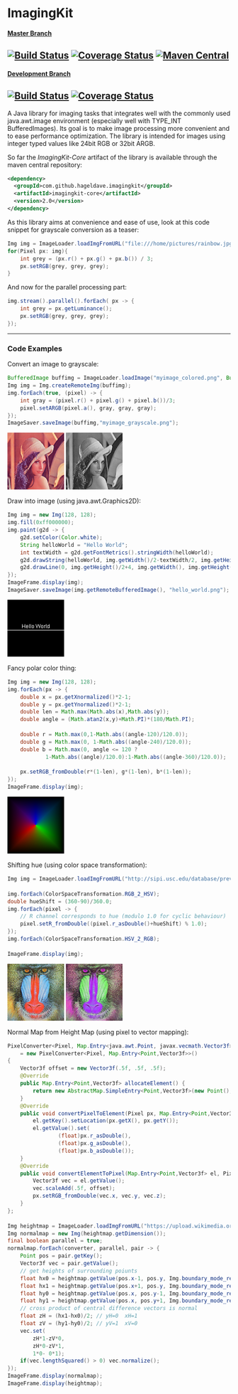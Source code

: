 # ImagingKit
#### [Master Branch](https://github.com/hageldave/ImagingKit/tree/master)
[![Build Status](https://travis-ci.org/hageldave/ImagingKit.svg?branch=master)](https://travis-ci.org/hageldave/ImagingKit/branches)
[![Coverage Status](https://coveralls.io/repos/github/hageldave/ImagingKit/badge.svg?branch=master)](https://coveralls.io/github/hageldave/ImagingKit?branch=master)
[![Maven Central](https://img.shields.io/maven-central/v/com.github.hageldave.imagingkit/imagingkit-core.svg)](http://search.maven.org/#artifactdetails|com.github.hageldave.imagingkit|imagingkit-core|2.0|jar)
---
#### [Development Branch](https://github.com/hageldave/ImagingKit/tree/devel2.0)
[![Build Status](https://travis-ci.org/hageldave/ImagingKit.svg?branch=devel2.0)](https://travis-ci.org/hageldave/ImagingKit/branches)
[![Coverage Status](https://coveralls.io/repos/github/hageldave/ImagingKit/badge.svg?branch=devel2.0)](https://coveralls.io/github/hageldave/ImagingKit?branch=devel2.0)
---

A Java library for imaging tasks that integrates well with the commonly used java.awt.image environment (especially well with TYPE_INT BufferedImages). Its goal is to make image processing more convenient and to ease performance optimization. The library is intended for images using integer typed values like 24bit RGB or 32bit ARGB. 

So far the *ImagingKit-Core* artifact of the library is available through the maven central repository:
```xml
<dependency>
  <groupId>com.github.hageldave.imagingkit</groupId>
  <artifactId>imagingkit-core</artifactId>
  <version>2.0</version>
</dependency>
```

As this library aims at convenience and ease of use, look at this code snippet for grayscale conversion as a teaser:
```java
Img img = ImageLoader.loadImgFromURL("file:///home/pictures/rainbow.jpg");
for(Pixel px: img){
    int grey = (px.r() + px.g() + px.b()) / 3;
    px.setRGB(grey, grey, grey);
}
```
And now for the parallel processing part:
```java
img.stream().parallel().forEach( px -> {
    int grey = px.getLuminance();
    px.setRGB(grey, grey, grey);
});
```

---
### Code Examples
Convert an image to grayscale:
```java
BufferedImage buffimg = ImageLoader.loadImage("myimage_colored.png", BufferedImage.TYPE_INT_ARGB);
Img img = Img.createRemoteImg(buffimg);
img.forEach(true, (pixel) -> {
    int gray = (pixel.r() + pixel.g() + pixel.b())/3;
    pixel.setARGB(pixel.a(), gray, gray, gray);
});
ImageSaver.saveImage(buffimg,"myimage_grayscale.png");
```
![original lena image](ImagingKit_Core/src/test/resources/lena.128.png)
![greyscale lena image]( ImagingKit_Core/src/test/resources/exampleimages/lenagrey.png)

Draw into image (using java.awt.Graphics2D):
```java
Img img = new Img(128, 128);
img.fill(0xff000000);
img.paint(g2d -> {
	g2d.setColor(Color.white);
	String helloWorld = "Hello World";
	int textWidth = g2d.getFontMetrics().stringWidth(helloWorld);
	g2d.drawString(helloWorld, img.getWidth()/2-textWidth/2, img.getHeight()/2);
	g2d.drawLine(0, img.getHeight()/2+4, img.getWidth(), img.getHeight()/2+4);
});
ImageFrame.display(img);
ImageSaver.saveImage(img.getRemoteBufferedImage(), "hello_world.png");
```
![hello world image](ImagingKit_Core/src/test/resources/exampleimages/helloworld.png)

Fancy polar color thing:
```java
Img img = new Img(128, 128);
img.forEach(px -> {
	double x = px.getXnormalized()*2-1;
	double y = px.getYnormalized()*2-1;
	double len = Math.max(Math.abs(x),Math.abs(y));
	double angle = (Math.atan2(x,y)+Math.PI)*(180/Math.PI);
	
	double r = Math.max(0,1-Math.abs((angle-120)/120.0));
	double g = Math.max(0, 1-Math.abs((angle-240)/120.0));
	double b = Math.max(0, angle <= 120 ? 
			1-Math.abs((angle)/120.0):1-Math.abs((angle-360)/120.0));
	
	px.setRGB_fromDouble(r*(1-len), g*(1-len), b*(1-len));
});
ImageFrame.display(img);
```
![fancy polor color image](ImagingKit_Core/src/test/resources/exampleimages/fancypolarcolor.png)

Shifting hue (using color space transformation):
```java
Img img = ImageLoader.loadImgFromURL("http://sipi.usc.edu/database/preview/misc/4.2.03.png");

img.forEach(ColorSpaceTransformation.RGB_2_HSV);
double hueShift = (360-90)/360.0;
img.forEach(pixel -> {
	// R channel corresponds to hue (modulo 1.0 for cyclic behaviour)
	pixel.setR_fromDouble((pixel.r_asDouble()+hueShift) % 1.0);
});
img.forEach(ColorSpaceTransformation.HSV_2_RGB);

ImageFrame.display(img);
```
![baboon image](ImagingKit_Core/src/test/resources/baboon.128.png)
![hue shifted baboom image](ImagingKit_Core/src/test/resources/exampleimages/hueshift.png)

Normal Map from Height Map (using pixel to vector mapping):
```java
PixelConverter<Pixel, Map.Entry<java.awt.Point, javax.vecmath.Vector3f>> converter
	= new PixelConverter<Pixel, Map.Entry<Point,Vector3f>>()
{
	Vector3f offset = new Vector3f(.5f, .5f, .5f);
	@Override
	public Map.Entry<Point,Vector3f> allocateElement() {
		return new AbstractMap.SimpleEntry<Point,Vector3f>(new Point(), new Vector3f());
	}
	@Override
	public void convertPixelToElement(Pixel px, Map.Entry<Point,Vector3f> el) {
		el.getKey().setLocation(px.getX(), px.getY());
		el.getValue().set(
				(float)px.r_asDouble(), 
				(float)px.g_asDouble(), 
				(float)px.b_asDouble());
	}
	@Override
	public void convertElementToPixel(Map.Entry<Point,Vector3f> el, Pixel px) {
		Vector3f vec = el.getValue();
		vec.scaleAdd(.5f, offset);
		px.setRGB_fromDouble(vec.x, vec.y, vec.z);
	}
};

Img heightmap = ImageLoader.loadImgFromURL("https://upload.wikimedia.org/wikipedia/commons/5/57/Heightmap.png");
Img normalmap = new Img(heightmap.getDimension());
final boolean parallel = true;
normalmap.forEach(converter, parallel, pair -> {
	Point pos = pair.getKey();
	Vector3f vec = pair.getValue();
	// get heights of surrounding poiunts
	float hx0 = heightmap.getValue(pos.x-1, pos.y, Img.boundary_mode_repeat_edge);
	float hx1 = heightmap.getValue(pos.x+1, pos.y, Img.boundary_mode_repeat_edge);
	float hy0 = heightmap.getValue(pos.x, pos.y-1, Img.boundary_mode_repeat_edge);
	float hy1 = heightmap.getValue(pos.x, pos.y+1, Img.boundary_mode_repeat_edge);
	// cross product of central difference vectors is normal
	float zH = (hx1-hx0)/2; // yH=0  xH=1
	float zV = (hy1-hy0)/2; // yV=1  xV=0
	vec.set(
		zH*1-zV*0, 
		zH*0-zV*1, 
		1*0- 0*1);
	if(vec.lengthSquared() > 0) vec.normalize();
});
ImageFrame.display(normalmap);
ImageFrame.display(heightmap);
```
